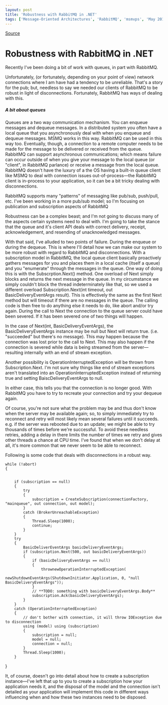 ```yaml
---
layout: post
title: 'Robustness with RabbitMQ in .NET'
tags: ['Message-Oriented Architectures', 'RabbitMQ', 'msmvps', 'May 2011']
---
```

[Source](http://blogs.msmvps.com/peterritchie/2011/05/22/robustness-with-rabbitmq-in-net/ "Permalink to Robustness with RabbitMQ in .NET")

# Robustness with RabbitMQ in .NET

Recently I've been doing a bit of work with queues, in part with RabbitMQ.

Unfortunately, (or fortunately, depending on your point of view) network connections where I am have had a tendency to be unreliable. That's a story for the pub; but, needless to say we needed our clients of RabbitMQ to be robust in light of disconnections. Fortunately, RabbitMQ has ways of dealing with this.

##### A bit about queues

Queues are a two way communication mechanism. You can enqueue messages and dequeue messages. In a distributed system you often have a local queue that you asynchronously deal with when you enqueue and dequeue messages. MSMQ works in this way. RabbitMQ can be used in this way too. Eventually, though, a connection to a remote computer needs to be made for the message to be delivered or received from the queue. RabbitMQ can support asynchronous communications; which means failure can occur outside of when you give your message to the local queue (or "client", in RabbitMQ parlance) or receive a message from the local queue. RabbitMQ doesn't have the luxury of a the OS having a built-in queue client like MSMQ to deal with connection issues out-of-process—the RabbitMQ client is in-process to your application, so it can be a bit tricky dealing with disconnections.

RabbitMQ supports many "patterns" of messaging like pub/sub, push/pull, etc. I've been working in a more pub/sub model; so I'm focusing on publication and subscription aspects of RabbitMQ

Robustness can be a complex beast; and I'm not going to discuss many of the aspects certain systems need to deal with. I'm going to take the stance that the queue and it's client API deals with correct delivery, receipt, acknowledgement, and resending of unacknowledged messages.

With that said, I've alluded to two points of failure. During the enqueue or during the dequeue. This is where I'll detail how we can make our system to be more robust with regard to RabbitMQ and disconnections. With a subscription model in RabbitMQ, the local queue client basically proactively gathers messages for you and places them in a local cache (itself a queue) and you "enumerate" through the messages in the queue. One way of doing this is with the Subscrption.Next() method. One overload of Next simply blocks and returns the next message in the queue. In my circumstance we simply couldn't block the thread indeterminately like that, so we used a different overload Subscription.Next(int timeout, out BasicDeliveryEventArgs result). This is effectively the same as the first Next method but will timeout if there are no messages in the queue. The calling code is then free to do anything else it needs to do, like abort and/or try again. During the call to Next the connection to the queue server could have been severed. If it has been severed one of two things will happen. 

In the case of Next(int, BasicDeliveryEventArgs), the BasicDeliveryEventArgs instance may be null but Next will return true. (i.e. "succeeded" but there's no message). This may happen because the connection was lost prior to the call to Next. This may also happen if the connection is severed while data is being streamed from the server—resulting internally with an end of stream exception.

Another possibility is OperationInterruptedException will be thrown from Subscription.Next. I'm not sure why things like end of stream exceptions aren't translated into an OperationInterruptedException instead of returning true and setting BaiscDeliveryEventArgs to null.

In either case, this tells you that the connection is no longer good. With RabbitMQ you have to try to recreate your connection and try your dequeue again.

Of course, you're not sure what the problem may be and thus don't know when the server may be available again; so, to simply immediately try to reconnect and retry will most likely mean several failures until it succeeds. e.g. if the server was rebooted due to an update; we might be able to try thousands of times before we're successful. To avoid these needless retries, adding a delay in there limits the number of times we retry and gives other threads a chance at CPU time. I've found that when we don't delay at all, it's more common that we never seem to be able to reconnect.

Following is some code that deals with disconnections in a robust way.


    
    
    while (!abort)
    {
    
    
    	if (subscription == null)
    	{
    		try
    		{
    			subscription = CreateSubscription(connectionFactory, "mainqueue", out connection, out model);
    		}
    		catch (BrokerUnreachableException)
    		{
    			Thread.Sleep(1000);
    			continue;
    		}
    	}
    	try
    	{
    		BasicDeliverEventArgs basicDeliveryEventArgs;
    		if (subscription.Next(500, out basicDeliveryEventArgs))
    		{
    			if (basicDeliveryEventArgs == null)
    			{
    				thrownewOperationInterruptedException(
    					newShutdownEventArgs(ShutdownInitiator.Application, 0, "null BasicDeliveryEventArgs"));
    			}
    			// **TODO: something with basicDeliveryEventArgs.Body**
    			subscription.Ack(basicDeliveryEventArgs);
    		}
    	}
    	catch (OperationInterruptedException)
    	{
    		// don't bother with connection, it will throw IOException due to disconnection
    		using (model) using (subscription)
    		{
    			subscription = null;
    			model = null;
    			connection = null;
    		}
    		Thread.Sleep(1000);
    	}
    

}



It, of course, doesn't go into detail about how to create a subscription instance—I've left that up to you to create a subscription how your application needs it, and the disposal of the model and the connection isn't detailed as your application will implement this code in different ways influencing when and how these two instances need to be disposed. 



